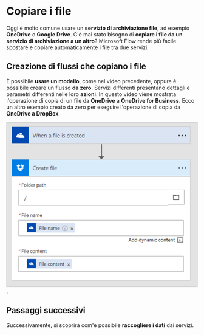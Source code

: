 # <a name="copy-files"></a>Copiare i file
Oggi è molto comune usare un **servizio di archiviazione file**, ad esempio **OneDrive** o **Google Drive**.  C'è mai stato bisogno di **copiare i file da un servizio di archiviazione a un altro**?  Microsoft Flow rende più facile spostare e copiare automaticamente i file tra due servizi.

## <a name="creating-flows-that-copy-files"></a>Creazione di flussi che copiano i file
È possibile **usare un modello**, come nel video precedente, oppure è possibile creare un flusso **da zero**.  Servizi differenti presentano dettagli e parametri differenti nelle loro **azioni**.  In questo video viene mostrata l'operazione di copia di un file da **OneDrive** a **OneDrive for Business**.  Ecco un altro esempio creato da zero per eseguire l'operazione di copia da **OneDrive a DropBox**.

![Da OneDrive a DropBox](./media/learning-copy-files/onedrive-to-dropbox.png).

## <a name="next-steps"></a>Passaggi successivi
Successivamente, si scoprirà com'è possibile **raccogliere i dati** dai servizi.

